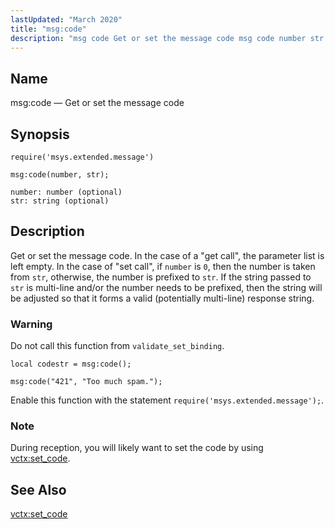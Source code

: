```yaml
---
lastUpdated: "March 2020"
title: "msg:code"
description: "msg code Get or set the message code msg code number str Get or set the message code In the case of a get call the parameter list is left empty In the case of set call if number is 0 then the number is taken from str otherwise the..."
---
```


<a name="lua.ref.msg_code"></a> 
## Name

msg:code — Get or set the message code

<a name="idp15717648"></a> 
## Synopsis

`require('msys.extended.message')`

`msg:code(number, str);`

```
number: number (optional)
str: string (optional)
```
<a name="idp15721376"></a> 
## Description

Get or set the message code. In the case of a "get call", the parameter list is left empty. In the case of "set call", if `number` is `0`, then the number is taken from `str`, otherwise, the number is prefixed to `str`. If the string passed to `str` is multi-line and/or the number needs to be prefixed, then the string will be adjusted so that it forms a valid (potentially multi-line) response string.

### Warning

Do not call this function from `validate_set_binding`.

<a name="lua.ref.msg_code.example.get"></a> 


`local codestr = msg:code();`
<a name="lua.ref.msg_code.example.set"></a> 


`msg:code("421", "Too much spam.");`

Enable this function with the statement `require('msys.extended.message');`.

### Note

During reception, you will likely want to set the code by using [vctx:set_code](/momentum/4/lua/ref-vctx-set-code).

<a name="idp15734560"></a> 
## See Also

[vctx:set_code](/momentum/4/lua/ref-vctx-set-code)